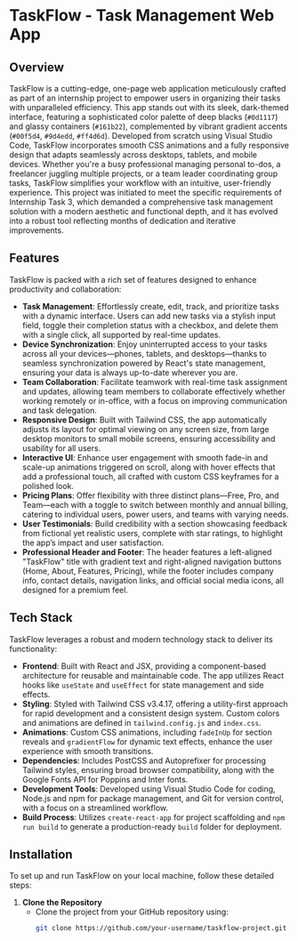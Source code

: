 # TaskFlow - Task Management Web App

## Overview
TaskFlow is a cutting-edge, one-page web application meticulously crafted as part of an internship project to empower users in organizing their tasks with unparalleled efficiency. This app stands out with its sleek, dark-themed interface, featuring a sophisticated color palette of deep blacks (`#0d1117`) and glassy containers (`#161b22`), complemented by vibrant gradient accents (`#00f5d4`, `#9d4edd`, `#ff4d6d`). Developed from scratch using Visual Studio Code, TaskFlow incorporates smooth CSS animations and a fully responsive design that adapts seamlessly across desktops, tablets, and mobile devices. Whether you're a busy professional managing personal to-dos, a freelancer juggling multiple projects, or a team leader coordinating group tasks, TaskFlow simplifies your workflow with an intuitive, user-friendly experience. This project was initiated to meet the specific requirements of Internship Task 3, which demanded a comprehensive task management solution with a modern aesthetic and functional depth, and it has evolved into a robust tool reflecting months of dedication and iterative improvements.

## Features
TaskFlow is packed with a rich set of features designed to enhance productivity and collaboration:
- **Task Management**: Effortlessly create, edit, track, and prioritize tasks with a dynamic interface. Users can add new tasks via a stylish input field, toggle their completion status with a checkbox, and delete them with a single click, all supported by real-time updates.
- **Device Synchronization**: Enjoy uninterrupted access to your tasks across all your devices—phones, tablets, and desktops—thanks to seamless synchronization powered by React's state management, ensuring your data is always up-to-date wherever you are.
- **Team Collaboration**: Facilitate teamwork with real-time task assignment and updates, allowing team members to collaborate effectively whether working remotely or in-office, with a focus on improving communication and task delegation.
- **Responsive Design**: Built with Tailwind CSS, the app automatically adjusts its layout for optimal viewing on any screen size, from large desktop monitors to small mobile screens, ensuring accessibility and usability for all users.
- **Interactive UI**: Enhance user engagement with smooth fade-in and scale-up animations triggered on scroll, along with hover effects that add a professional touch, all crafted with custom CSS keyframes for a polished look.
- **Pricing Plans**: Offer flexibility with three distinct plans—Free, Pro, and Team—each with a toggle to switch between monthly and annual billing, catering to individual users, power users, and teams with varying needs.
- **User Testimonials**: Build credibility with a section showcasing feedback from fictional yet realistic users, complete with star ratings, to highlight the app’s impact and user satisfaction.
- **Professional Header and Footer**: The header features a left-aligned "TaskFlow" title with gradient text and right-aligned navigation buttons (Home, About, Features, Pricing), while the footer includes company info, contact details, navigation links, and official social media icons, all designed for a premium feel.

## Tech Stack
TaskFlow leverages a robust and modern technology stack to deliver its functionality:
- **Frontend**: Built with React and JSX, providing a component-based architecture for reusable and maintainable code. The app utilizes React hooks like `useState` and `useEffect` for state management and side effects.
- **Styling**: Styled with Tailwind CSS v3.4.17, offering a utility-first approach for rapid development and a consistent design system. Custom colors and animations are defined in `tailwind.config.js` and `index.css`.
- **Animations**: Custom CSS animations, including `fadeInUp` for section reveals and `gradientFlow` for dynamic text effects, enhance the user experience with smooth transitions.
- **Dependencies**: Includes PostCSS and Autoprefixer for processing Tailwind styles, ensuring broad browser compatibility, along with the Google Fonts API for Poppins and Inter fonts.
- **Development Tools**: Developed using Visual Studio Code for coding, Node.js and npm for package management, and Git for version control, with a focus on a streamlined workflow.
- **Build Process**: Utilizes `create-react-app` for project scaffolding and `npm run build` to generate a production-ready `build` folder for deployment.

## Installation
To set up and run TaskFlow on your local machine, follow these detailed steps:

1. **Clone the Repository**
   - Clone the project from your GitHub repository using:
     ```bash
     git clone https://github.com/your-username/taskflow-project.git
